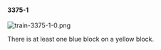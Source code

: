 #### 3375-1
![train-3375-1-0.png](https://github.com/lil-lab/nlvr/raw/master/nlvr/train/images/26/train-3375-1-0.png "train-3375-1-0.png")

There is at least one blue block on a yellow block.